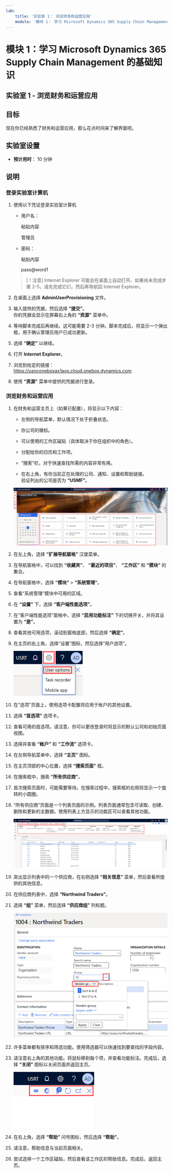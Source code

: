 ```yaml
---
lab:
    title: '实验室 1： 浏览财务和运营应用'
    module: '模块 1： 学习 Microsoft Dynamics 365 Supply Chain Management 的基础知识'
---
```


# 模块 1：学习 Microsoft Dynamics 365 Supply Chain Management 的基础知识

## 实验室 1 - 浏览财务和运营应用

## 目标

现在你已经熟悉了财务和运营应用，那么花点时间来了解界面吧。

## 实验室设置

- **预计用时**： 10 分钟

## 说明

### 登录实验室计算机

1. 使用以下凭证登录实验室计算机

    - 用户名：

        粘贴内容

        管理员

    - 密码：

        粘贴内容

        pass@word1

    >[！注意] Internet Explorer 可能会在桌面上自动打开。如果尚未完成步骤 2-5，请先完成它们，然后再导航回 Internet Explorer。

1. 在桌面上选择 **AdminUserProvisioning** 文件。

1. 输入提供的凭据，然后选择 **“提交”**。  
你的凭据会显示在屏幕右上角的 **“资源”** 菜单中。

1. 等待脚本完成后再继续。这可能需要 2-3 分钟。脚本完成后，将显示一个弹出框，用于确认管理员用户已成功更新。

1. 选择 **“确定”** 以继续。

1. 打开 **Internet Explorer**。

1. 浏览到给定的链接： <https://usnconeboxax1aos.cloud.onebox.dynamics.com>

1. 使用 **“资源”** 菜单中提供的凭据进行登录。

### 浏览财务和运营应用
1. 在财务和运营主页上（如果已配置），将显示以下内容：

    - 左侧的导航菜单，默认情况下处于折叠状态。

    - 你公司的徽标。

    - 可以使用的工作区磁贴（具体取决于你在组织中的角色）。

    - 分配给你的日历和工作项。

    - “搜索”栏，对于快速查找所需的内容非常有用。

    - 在右上角，有你当前正在处理的公司、通知、设置和帮助链接。  
    验证列出的公司是否为 **“USMF”**。

    ![Dynamics 365 Finance and Operations 主页，其中突出显示了区域。](./media/m1-common-home-page.png)

1. 在左上角，选择 **“扩展导航窗格”** 汉堡菜单。

1. 在导航窗格中，可以找到 **“收藏夹”**、 **“最近的项目”**、 **“工作区”** 和 **“模块”** 的集合。

1. 在导航窗格中，选择 **“模块”**  > **“系统管理”**。

1. 查看“系统管理”模块中可用的区域。

1. 在 **“设置”** 下，选择 **“客户端性能选项”**。

1. 在“客户端性能选项”窗格中，选择 **“启用功能标注”** 下的切换开关，并将其设置为 **“是”**。

1. 查看其他可用选项，滚动到窗格底部，然后选择 **“确定”**。

1. 在主页的右上角，选择“设置”图标，然后选择“用户选项”。

    ![显示“设置”图标和“用户选项”下拉列表的屏幕截图](./media/m1-common-settings-user-settings.png)

1. 在“选项”页面上，使用选项卡配置将应用于帐户的其他设置。

1. 选择 **“首选项”** 选项卡。

1. 查看可用的首选项。请注意，你可以更改登录时将显示的默认公司和初始页面视图。

1. 选择并查看 **“帐户”** 和 **“工作流”** 选项卡。

1. 在左侧导航菜单中，选择 **“主页”** 图标。

1. 在主页顶部的中心位置，选择 **“搜索页面”** 框。

1. 在搜索框中，搜索 **“所有供应商”**。

1. 首次搜索页面时，可能需要等待。在搜索过程中，搜索框的右侧将显示一个旋转的小圆圈。

1. “所有供应商”页面是一个列表页面的示例。列表页面通常包含可读取、创建、删除和更新的主数据。使用列表上方显示的功能区可以查看其他功能。

    ![突出显示了菜单功能的所有供应商列表](./media/m1-common-all-vendor-list-page.png)

1. 突出显示列表中的一个供应商，在右侧选择 **“相关信息”** 菜单，然后查看所提供的其他信息。

1. 在供应商列表中，选择 **“Northwind Traders”**。

1. 选择 **“组”** 菜单，然后选择 **“供应商组”** 列标题。

    ![Northwind Traders 的“供应商组”列标题的屏幕截图。](./media/m1-common-all-vendor-group-menu.png)

1. 许多菜单都有排序和筛选功能。使用筛选器可以快速找到要查找的字段内容。

1. 请注意右上角的其他功能。将鼠标移到每个项，并查看功能标注。完成后，选择 **“关闭”** 图标以关闭页面并返回主页。

    ![列表页面右上角菜单显示了用于连接到 Power Apps、Office 应用、“刷新”页面、“在新窗口中打开”和“关闭”按钮的其他功能](./media/m1-common-list-page-additional-features-menu.png)

1. 在右上角，选择 **“帮助”** 问号图标，然后选择 **“帮助”**。

1. 请注意，帮助信息与当前页面相关。

1. 尝试选择一个工作区磁贴，然后查看该工作区的帮助信息。完成后，返回主页。
